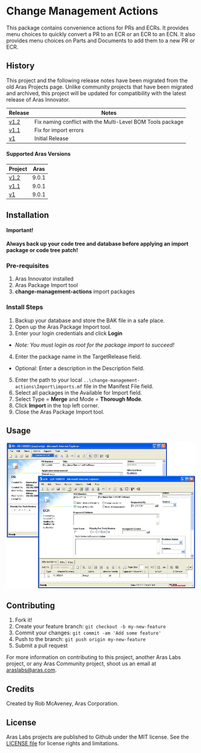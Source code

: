 # Change Management Actions

This package contains convenience actions for PRs and ECRs. It provides menu choices to quickly convert a PR to an ECR or an ECR to an ECN. It also provides menu choices on Parts and Documents to add them to a new PR or ECR.

## History

This project and the following release notes have been migrated from the old Aras Projects page. Unlike community projects that have been migrated and archived, this project will be updated for compatibility with the latest release of Aras Innovator.

Release | Notes
--------|--------
[v1.2](https://github.com/ArasLabs/change-management-actions/releases/tag/v1.2) | Fix naming conflict with the Multi-Level BOM Tools package
[v1.1](https://github.com/ArasLabs/change-management-actions/releases/tag/v1.1) | Fix for import errors
[v1](https://github.com/ArasLabs/change-management-actions/releases/tag/v1) | Initial Release

#### Supported Aras Versions

Project | Aras
--------|------
[v1.2](https://github.com/ArasLabs/change-management-actions/releases/tag/v1.2) | 9.0.1
[v1.1](https://github.com/ArasLabs/change-management-actions/releases/tag/v1.1) | 9.0.1
[v1](https://github.com/ArasLabs/change-management-actions/releases/tag/v1) | 9.0.1

## Installation

#### Important!
**Always back up your code tree and database before applying an import package or code tree patch!**

### Pre-requisites

1. Aras Innovator installed
2. Aras Package Import tool
3. **change-management-actions** import packages

### Install Steps

1. Backup your database and store the BAK file in a safe place.
2. Open up the Aras Package Import tool.
3. Enter your login credentials and click **Login**
  * _Note: You must login as root for the package import to succeed!_
4. Enter the package name in the TargetRelease field.
  * Optional: Enter a description in the Description field.
5. Enter the path to your local `..\change-management-actions\Import\imports.mf` file in the Manifest File field.
6. Select all packages in the Available for Import field.
7. Select Type = **Merge** and Mode = **Thorough Mode**.
8. Click **Import** in the top left corner.
9. Close the Aras Package Import tool.

## Usage

![Screenshot of change management actions](./Screenshots/CM%20Actions.jpg)

## Contributing

1. Fork it!
2. Create your feature branch: `git checkout -b my-new-feature`
3. Commit your changes: `git commit -am 'Add some feature'`
4. Push to the branch: `git push origin my-new-feature`
5. Submit a pull request

For more information on contributing to this project, another Aras Labs project, or any Aras Community project, shoot us an email at araslabs@aras.com.

## Credits

Created by Rob McAveney, Aras Corporation.

## License

Aras Labs projects are published to Github under the MIT license. See the [LICENSE file](./LICENSE.md) for license rights and limitations.
